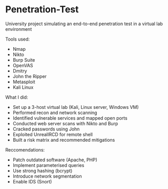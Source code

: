 # Penetration-Test
University project simulating an end-to-end penetration test in a virtual lab environment

Tools used:
- Nmap
- Nikto
- Burp Suite
- OpenVAS
- Dmitry
- John the Ripper
- Metasploit
- Kali Linux

What I did:
- Set up a 3-host virtual lab (Kali, Linux server, Windows VM)
-  Performed recon and network scanning
-  Identified vulnerable services and mapped open ports
-  Conducted web server scans with Nikto and Burp
-  Cracked passwords using John
-  Exploited UnrealIRCD for remote shell
-  Built a risk matrix and recommended mitigations

Reccomendations:
- Patch outdated software (Apache, PHP)
- Implement parameterised queries
- Use strong hashing (bcrypt)
- Introduce network segmentation
- Enable IDS (Snort)
